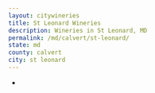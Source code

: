 ```yaml
---
layout: citywineries
title: St Leonard Wineries
description: Wineries in St Leonard, MD
permalink: /md/calvert/st-leonard/
state: md
county: calvert
city: st leonard
---
```

-
